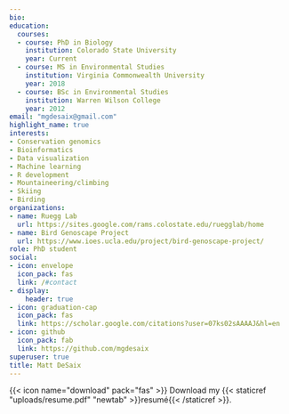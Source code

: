 ```yaml
---
bio:
education:
  courses:
  - course: PhD in Biology
    institution: Colorado State University
    year: Current
  - course: MS in Environmental Studies
    institution: Virginia Commonwealth University
    year: 2018
  - course: BSc in Environmental Studies
    institution: Warren Wilson College
    year: 2012
email: "mgdesaix@gmail.com"
highlight_name: true
interests:
- Conservation genomics
- Bioinformatics
- Data visualization
- Machine learning
- R development
- Mountaineering/climbing
- Skiing
- Birding
organizations:
- name: Ruegg Lab
  url: https://sites.google.com/rams.colostate.edu/ruegglab/home
- name: Bird Genoscape Project
  url: https://www.ioes.ucla.edu/project/bird-genoscape-project/
role: PhD student
social:
- icon: envelope
  icon_pack: fas
  link: /#contact
- display:
    header: true
- icon: graduation-cap
  icon_pack: fas
  link: https://scholar.google.com/citations?user=07ks02sAAAAJ&hl=en
- icon: github
  icon_pack: fab
  link: https://github.com/mgdesaix
superuser: true
title: Matt DeSaix
---
```



{{< icon name="download" pack="fas" >}} Download my {{< staticref "uploads/resume.pdf" "newtab" >}}resumé{{< /staticref >}}.
